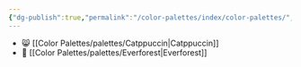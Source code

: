 ```yaml
---
{"dg-publish":true,"permalink":"/color-palettes/index/color-palettes/","noteIcon":""}
---
```


- 😸 [[Color Palettes/palettes/Catppuccin\|Catppuccin]]
- 🌳 [[Color Palettes/palettes/Everforest\|Everforest]] 